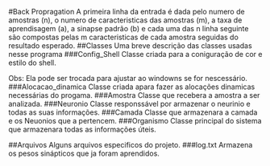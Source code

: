 #Back Propragation
A primeira linha da entrada é dada pelo numero de amostras (n), o numero de caracteristicas das amostras (m), a taxa de aprendisagem (a), a sinapse padrão (b) e cada uma das n linha seguinte são compostas pelas m caracteristicas de cada amostra seguidas do resultado esperado.
##Classes
Uma breve descrição das classes usadas nesse programa
###Config_Shell
Classe criada para a coniguração de cor e estilo do shell.

Obs: Ela pode ser trocada para ajustar ao windowns se for nescessário.
###Alocacao_dinamica
Classe criada apara fazer as alocações dinamicas necessárias do progama.
###Amostra
Classe que recebera a amostra a ser analizada.
###Neuronio
Classe responssável por armazenar o neurinio e todas as suas informações.
###Camada
Classe que armazenara a camada e os Neuonios que a pertencem. 
###Organismo
Classe principal do sistema que armazenara todas as informações úteis.

##Arquivos
Alguns arquivos especificos do projeto.
###log.txt
Armazena os pesos sinápticos que ja foram aprendidos.